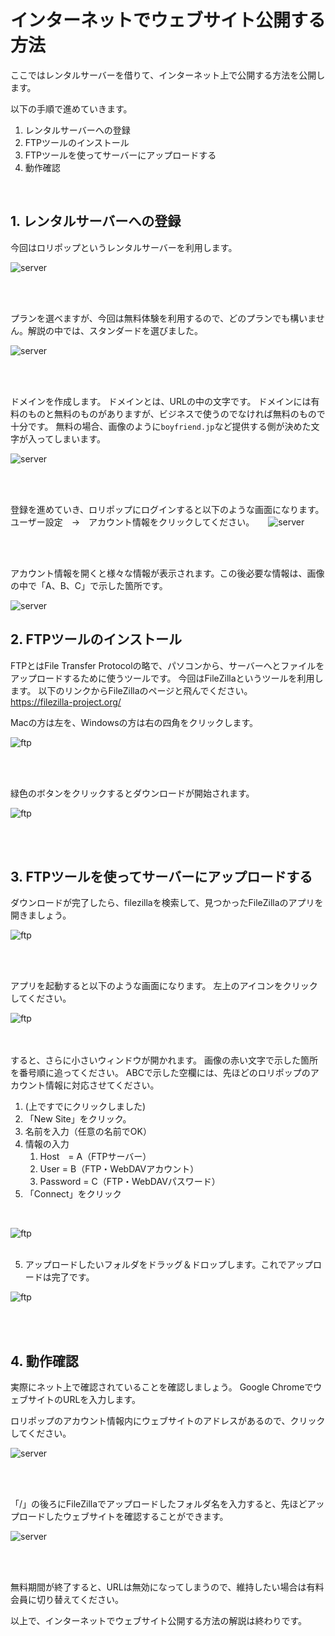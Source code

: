 # インターネットでウェブサイト公開する方法

ここではレンタルサーバーを借りて、インターネット上で公開する方法を公開します。

以下の手順で進めていきます。
1. レンタルサーバーへの登録
2. FTPツールのインストール
3. FTPツールを使ってサーバーにアップロードする
4. 動作確認

<br>

## 1. レンタルサーバーへの登録

今回はロリポップというレンタルサーバーを利用します。

![server](img/server1.png)

<br>
<br>

プランを選べますが、今回は無料体験を利用するので、どのプランでも構いません。解説の中では、スタンダードを選びました。

![server](img/server2.png)

<br>
<br>

ドメインを作成します。
ドメインとは、URLの中の文字です。
ドメインには有料のものと無料のものがありますが、ビジネスで使うのでなければ無料のもので十分です。
無料の場合、画像のように`boyfriend.jp`など提供する側が決めた文字が入ってしまいます。

![server](img/server3.png)

<br>
<br>

登録を進めていき、ロリポップにログインすると以下のような画面になります。
ユーザー設定　→　アカウント情報をクリックしてください。
　
![server](img/server4.png)

<br>
<br>

アカウント情報を開くと様々な情報が表示されます。この後必要な情報は、画像の中で「A、B、C」で示した箇所です。

![server](img/server5.png)



## 2. FTPツールのインストール

FTPとはFile Transfer Protocolの略で、パソコンから、サーバーへとファイルをアップロードするために使うツールです。
今回はFileZillaというツールを利用します。
以下のリンクからFileZillaのページと飛んでください。
<br>
https://filezilla-project.org/

Macの方は左を、Windowsの方は右の四角をクリックします。

![ftp](img/ftp1.png)

<br>
<br>

緑色のボタンをクリックするとダウンロードが開始されます。

![ftp](img/ftp2.png)

<br>
<br>

## 3. FTPツールを使ってサーバーにアップロードする

ダウンロードが完了したら、filezillaを検索して、見つかったFileZillaのアプリを開きましょう。

![ftp](img/ftp4.png)

<br>
<br>

アプリを起動すると以下のような画面になります。
左上のアイコンをクリックしてください。

![ftp](img/ftp5.png)

<br>
<br>
すると、さらに小さいウィンドウが開かれます。
画像の赤い文字で示した箇所を番号順に追ってください。
ABCで示した空欄には、先ほどのロリポップのアカウント情報に対応させてください。

1. (上ですでにクリックしました)
2. 「New Site」をクリック。
3. 名前を入力（任意の名前でOK）
4. 情報の入力
   1. Host　= A（FTPサーバー）
   2. User = B（FTP・WebDAVアカウント）
   3. Password = C（FTP・WebDAVパスワード）
5. 「Connect」をクリック
<br>

![ftp](img/ftp6.png)
<br>
<br>

5. アップロードしたいフォルダをドラッグ＆ドロップします。これでアップロードは完了です。

![ftp](img/ftp7.png)

<br>
<br>

## 4. 動作確認

実際にネット上で確認されていることを確認しましょう。
Google ChromeでウェブサイトのURLを入力します。

ロリポップのアカウント情報内にウェブサイトのアドレスがあるので、クリックしてください。

![server](img/url_confirm.png)

<br>
<br>

「/」の後ろにFileZillaでアップロードしたフォルダ名を入力すると、先ほどアップロードしたウェブサイトを確認することができます。

![server](img/page_on_rental.jpg)

<br>
<br>

無料期間が終了すると、URLは無効になってしまうので、維持したい場合は有料会員に切り替えてください。
<br>

以上で、インターネットでウェブサイト公開する方法の解説は終わりです。

